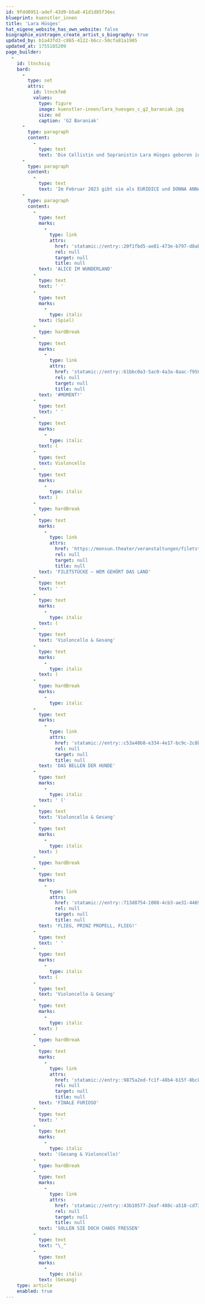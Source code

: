 ```yaml
---
id: 9fdd0951-adef-43d9-b5a8-41d1d85f36ec
blueprint: kuenstler_innen
title: 'Lara Hüsges'
hat_eigene_website_has_own_website: false
biographie_eintragen_create_artist_s_biography: true
updated_by: b1a43fd3-c865-4122-b6cc-50cfa81a1985
updated_at: 1755185209
page_builder:
  -
    id: ltnchsiq
    bard:
      -
        type: set
        attrs:
          id: ltnckfm8
          values:
            type: figure
            image: kuenstler-innen/lara_huesges_c_g2_baraniak.jpg
            size: md
            caption: 'G2 Baraniak'
      -
        type: paragraph
        content:
          -
            type: text
            text: 'Die Cellistin und Sopranistin Lara Hüsges geboren in Berlin wächst in Hamburg und Stockholm auf. Von 2017 bis 2022 studiert sie Musik auf Lehramt und Instrumentalpädagogik mit dem Hauptfach Cello bei Prof. Clemens Malich an der Hochschule für Musik und Theater Hamburg. Im Oktober 2021 beginnt sie ihr Studium an der Universität der Künste Berlin im Bachelor Gesang/Musiktheater bei Prof. Carola Höhn. '
      -
        type: paragraph
        content:
          -
            type: text
            text: 'Im Februar 2023 gibt sie als EURIDICE und DONNA ANNA am UNI.T ihr Debüt. Im Sommer 2023 singt sie im Rahmen des Meisterkurses „Operasångaren möter barocken“ am Schlosstheater Drottningholm in Stockholm. Zuletzt spielt sie AGATHE auf der Bühne im UNI.T. Sie ist Teil der Internationalen Händelakademie 2024 in Karlsruhe, singt Konzerte im Schloss Bruchsal und im Staatstheater Karlsruhe. Künstlerische Impulse erhält sie u.a. von Julie Kaufmann, Francesco Corti, Deborah York und Andreas Scholl.'
      -
        type: paragraph
        content:
          -
            type: text
            marks:
              -
                type: link
                attrs:
                  href: 'statamic://entry::20f1fbd5-ae81-473e-b797-d8ab228d44a5'
                  rel: null
                  target: null
                  title: null
            text: 'ALICE IM WUNDERLAND'
          -
            type: text
            text: ' '
          -
            type: text
            marks:
              -
                type: italic
            text: (Spiel)
          -
            type: hardBreak
          -
            type: text
            marks:
              -
                type: link
                attrs:
                  href: 'statamic://entry::61bbc0a3-5ac0-4a3a-8aac-f95834419f12'
                  rel: null
                  target: null
                  title: null
            text: '#MOMENT!'
          -
            type: text
            text: ' '
          -
            type: text
            marks:
              -
                type: italic
            text: (
          -
            type: text
            text: Violoncello
          -
            type: text
            marks:
              -
                type: italic
            text: )
          -
            type: hardBreak
          -
            type: text
            marks:
              -
                type: link
                attrs:
                  href: 'https://monsun.theater/veranstaltungen/filetstuecke'
                  rel: null
                  target: null
                  title: null
            text: 'FILETSTÜCKE – WEM GEHÖRT DAS LAND'
          -
            type: text
            text: ' '
          -
            type: text
            marks:
              -
                type: italic
            text: (
          -
            type: text
            text: 'Violoncello & Gesang'
          -
            type: text
            marks:
              -
                type: italic
            text: )
          -
            type: hardBreak
            marks:
              -
                type: italic
          -
            type: text
            marks:
              -
                type: link
                attrs:
                  href: 'statamic://entry::c53a40b8-e334-4e17-bc9c-2c8b7c687da5'
                  rel: null
                  target: null
                  title: null
            text: 'DAS BELLEN DER HUNDE'
          -
            type: text
            marks:
              -
                type: italic
            text: ' ('
          -
            type: text
            text: 'Violoncello & Gesang'
          -
            type: text
            marks:
              -
                type: italic
            text: )
          -
            type: hardBreak
          -
            type: text
            marks:
              -
                type: link
                attrs:
                  href: 'statamic://entry::713d8754-1008-4cb3-ae31-4469a5028ec6'
                  rel: null
                  target: null
                  title: null
            text: 'FLIEG, PRINZ PROPELL, FLIEG!'
          -
            type: text
            text: ' '
          -
            type: text
            marks:
              -
                type: italic
            text: (
          -
            type: text
            text: 'Violoncello & Gesang'
          -
            type: text
            marks:
              -
                type: italic
            text: )
          -
            type: hardBreak
          -
            type: text
            marks:
              -
                type: link
                attrs:
                  href: 'statamic://entry::9875a2ed-fc1f-48b4-b15f-8bc8317b9cf4'
                  rel: null
                  target: null
                  title: null
            text: 'FINALE FURIOSO'
          -
            type: text
            text: ' '
          -
            type: text
            marks:
              -
                type: italic
            text: '(Gesang & Violoncello)'
          -
            type: hardBreak
          -
            type: text
            marks:
              -
                type: link
                attrs:
                  href: 'statamic://entry::43b10577-2eaf-408c-a518-cd732e6db359'
                  rel: null
                  target: null
                  title: null
            text: 'SOLLEN SIE DOCH CHAOS FRESSEN'
          -
            type: text
            text: "\_"
          -
            type: text
            marks:
              -
                type: italic
            text: (Gesang)
    type: article
    enabled: true
---
```

